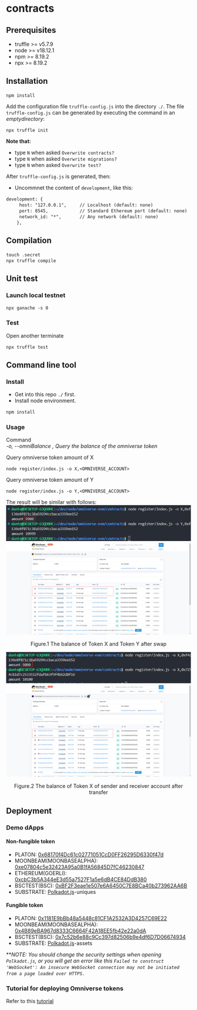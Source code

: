 # contracts

## Prerequisites
- truffle >= v5.7.9
- node >= v18.12.1
- npm >= 8.19.2
- npx >= 8.19.2

## Installation
```
npm install
```

Add the configuration file `truffle-config.js` into the directory `./`. The file `truffle-config.js` can be generated by executing the command in an $empty directory$:
```
npx truffle init
```

**Note that:**  

- type `N` when asked `Overwrite contracts?`
- type `N` when asked `Overwrite migrations?`
- type `N` when asked `Overwrite test?`

After `truffle-config.js` is generated, then:  

- Uncommnet the content of `development`, like this:

```
development: {
     host: "127.0.0.1",     // Localhost (default: none)
     port: 8545,            // Standard Ethereum port (default: none)
     network_id: "*",       // Any network (default: none)
    },
```

## Compilation
```
touch .secret
npx truffle compile
```

## Unit test
### Launch local testnet
```
npx ganache -s 0
```

### Test
Open another terminate

```
npx truffle test
```

## Command line tool
### Install

* Get into this repo `./` first.
* Install node environment. 
```sh
npm install
```

### Usage

Command  
*-o, --omniBalance <token type>,<pk>  Query the balance of the omniverse token*

Query omniverse token amount of X
```
node register/index.js -o X,<OMNIVERSE_ACCOUNT>
```

Query omniverse token amount of Y
```
node register/index.js -o Y,<OMNIVERSE_ACCOUNT>
```

The result will be similar with follows:  
![img](./assets/amount-after-swap.png)  
![img](./assets/amount-after-swap-1.png)  
<p align="center">Figure.1 The balance of Token X and Token Y after swap</p>  

![img](./assets/amount-after-transfer.png)  
![img](./assets/amount-after-transfer-1.png)  
<p align="center">Figure.2 The balance of Token X of sender and receiver account after transfer</p>  

## Deployment

### Demo dApps

#### Non-fungible token

- PLATON: [0x68170f4Dc61c02771051CcD0FF26295D6330f47d](https://scan.platon.network/contract-detail?address=0x68170f4dc61c02771051ccd0ff26295d6330f47d)
- MOONBEAM(MOONBASEALPHA): [0xe07804c5e32423A95a0B1fA56845D7fC46230847](https://moonbase.moonscan.io/address/0xe07804c5e32423A95a0B1fA56845D7fC46230847)
- ETHEREUM(GOERLI): [0xcbC3b5A344eE3d55a7527F1a5e6dB4CE84DdB380](https://goerli.etherscan.io/address/0xcbC3b5A344eE3d55a7527F1a5e6dB4CE84DdB380)
- BSCTEST(BSC): [0xBF2F3eae1e507e6A6450C7E8BCa40b273962AA6B](https://testnet.bscscan.com/address/0xBF2F3eae1e507e6A6450C7E8BCa40b273962AA6B)
- SUBSTRATE: [Polkadot.js](https://polkadot.js.org/apps/?rpc=ws%3A%2F%2F35.158.224.2%3A9922#/chainstate)-uniques

#### Fungible token

- PLATON: [0x1181E9bBb48a5448c81CF1A2532A3D4257C69E22](https://scan.platon.network/contract-detail?address=0x1181e9bbb48a5448c81cf1a2532a3d4257c69e22)
- MOONBEAM(MOONBASEALPHA): [0x4B89eBA967d8333C6664F42A18EE5fb42e22a0dA](https://moonbase.moonscan.io/address/0x4B89eBA967d8333C6664F42A18EE5fb42e22a0dA)
- BSCTEST(BSC): [0x7c52b6e88c9Cc397d82506b9e4df6D7D06674934](https://testnet.bscscan.com/address/0x7c52b6e88c9Cc397d82506b9e4df6D7D06674934)
- SUBSTRATE: [Polkadot.js](https://polkadot.js.org/apps/?rpc=ws%3A%2F%2F35.158.224.2%3A9922#/chainstate)-assets

***NOTE: You should change the security settings when opening `Polkadot.js`, or you will get an error like this `Failed to construct 'WebSocket': An insecure WebSocket connection may not be initiated from a page loaded over HTTPS.`*

### Tutorial for deploying Omniverse tokens

Refer to this [tutorial](https://github.com/Omniverse-Web3-Labs/Omniverse-DLT-Introduction/blob/main/docs/Deployment.md)
